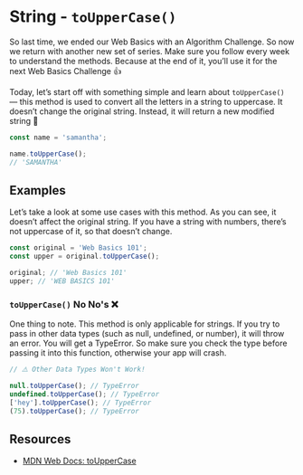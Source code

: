 # String - `toUpperCase()`

So last time, we ended our Web Basics with an Algorithm Challenge. So now we return with another new set of series. Make sure you follow every week to understand the methods. Because at the end of it, you’ll use it for the next Web Basics Challenge 👍

Today, let’s start off with something simple and learn about `toUpperCase()` — this method is used to convert all the letters in a string to uppercase. It doesn’t change the original string. Instead, it will return a new modified string 🔅

```javascript
const name = 'samantha';

name.toUpperCase();
// 'SAMANTHA'
```

## Examples

Let’s take a look at some use cases with this method. As you can see, it doesn’t affect the original string. If you have a string with numbers, there’s not uppercase of it, so that doesn’t change.

```javascript
const original = 'Web Basics 101';
const upper = original.toUpperCase();

original; // 'Web Basics 101'
upper; // 'WEB BASICS 101'
```

### `toUpperCase()` No No's ❌

One thing to note. This method is only applicable for strings. If you try to pass in other data types (such as null, undefined, or number), it will throw an error. You will get a TypeError. So make sure you check the type before passing it into this function, otherwise your app will crash.

```javascript
// ⚠️ Other Data Types Won't Work!

null.toUpperCase(); // TypeError
undefined.toUpperCase(); // TypeError
['hey'].toUpperCase(); // TypeError
(75).toUpperCase(); // TypeError
```

## Resources

- [MDN Web Docs: toUpperCase](https://developer.mozilla.org/en-US/docs/Web/JavaScript/Reference/Global_Objects/String/toUpperCase)
